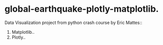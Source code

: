 # global-earthquake-plotly-matplotlib.

Data Visualization project from python crash course by Eric Mattes::

1. Matplotlib..
2. Plotly..
